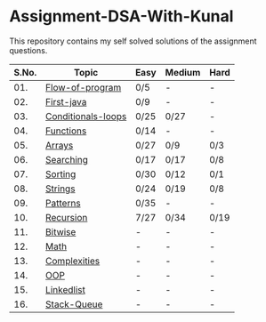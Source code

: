 # Assignment-DSA-With-Kunal
This repository contains my self solved solutions of the assignment questions.

| S.No. | Topic | Easy | Medium | Hard |
|---|--------------|-----|-----|-----|
|01. | [Flow-of-program](/01-flow-of-program) | 0/5 | -| - |
|02. | [First-java](/02-first-java) | 0/9 | - | - |
|03. | [Conditionals-loops](/03-conditionals-loops) | 0/25 | 0/27 | - |
|04. | [Functions](/04-functions) | 0/14 | - | - |
|05. | [Arrays](/05-arrays) | 0/27 | 0/9 | 0/3 |
|06. | [Searching](/06-searching) | 0/17 | 0/17 | 0/8 |
|07. | [Sorting](/07-sorting) | 0/30 | 0/12 | 0/1 |
|08. | [Strings](/08-strings) | 0/24 | 0/19 | 0/8 |
|09. | [Patterns](/09-patterns) | 0/35 | - | - |
|10. | [Recursion](/10-recursion) | 7/27 | 0/34 | 0/19 |
|11. | [Bitwise](/11-bitwise) | - | - | - |
|12. | [Math](/12-math) | - | - | - |
|13. | [Complexities](/13-complexities) | - | - | - |
|14. | [OOP](/14-oop) | - | - | - |
|15. | [Linkedlist](/15-linkedlist) | - | - | - |
|16. | [Stack-Queue](/16-stack-queue) | - | - | - |



